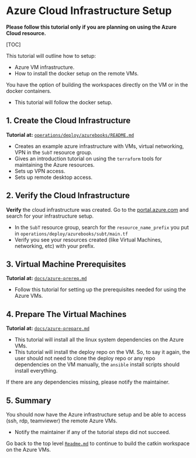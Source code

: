 
# Azure Cloud Infrastructure Setup

**Please follow this tutorial only if you are planning on using the Azure Cloud resource.**

[TOC]

This tutorial will outline how to setup:
- Azure VM infrastructure.
- How to install the docker setup on the remote VMs.

You have the option of building the workspaces directly on the VM or in the docker containers.

- This tutorial will follow the docker setup.

## 1. Create the Cloud Infrastructure

**Tutorial at:** [`operations/deploy/azurebooks/README.md`](../operations/deploy/azurebooks/README.md)

- Creates an example azure infrastructure with VMs, virtual networking, VPN in the `SubT` resource group.
- Gives an introduction tutorial on using the `terraform` tools for maintaining the Azure resources.
- Sets up VPN access.
- Sets up remote desktop access.

## 2. Verify the Cloud Infrastructure

**Verify** the cloud infrastructure was created. Go to the [portal.azure.com](https://portal.azure.com/#home) and search for your infrastructure setup.

- In the `SubT` resource group, search for the `resource_name_prefix` you put in `operations/deploy/azurebooks/subt/main.tf`
- Verify you see your resources created (like Virtual Machines, networking, etc) with your prefix.


## 3. Virtual Machine Prerequisites

**Tutorial at:** [`docs/azure-prereq.md`](azure-prereq.md)

- Follow this tutorial for setting up the prerequisites needed for using the Azure VMs.

## 4. Prepare The Virtual Machines

**Tutorial at:** [`docs/azure-prepare.md`](azure-prepare.md)

- This tutorial will install all the linux system dependencies on the Azure VMs.
- This tutorial will install the deploy repo on the VM. So, to say it again, the user should not need to clone the deploy repo or any repo dependencies on the VM manually, the `ansible` install scripts should install everything.

If there are any dependencies missing, please notify the maintainer.

## 5. Summary

You should now have the Azure infrastructure setup and be able to access (ssh, rdp, teamviewer) the remote Azure VMs.

- Notify the maintainer if any of the tutorial steps did not succeed.

Go back to the top level [`Readme.md`](../README.md) to continue to build the catkin workspace on the Azure VMs.
